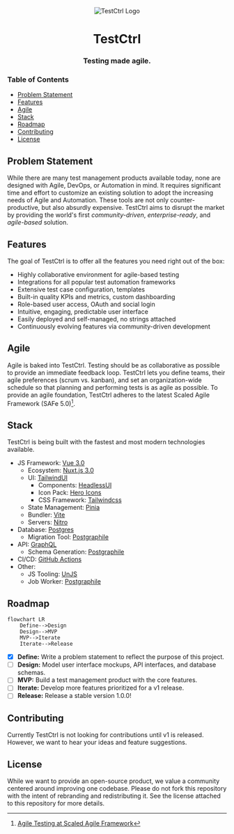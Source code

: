 <div align="center">
    <img alt="TestCtrl Logo" src="https://i.ibb.co/R3ZBXQH/beaker-4x.png" />
    <h1>TestCtrl</h1>
    <h3>Testing made agile.</h3>
</div>

### Table of Contents
- [Problem Statement](#problem-statement)
- [Features](#features)
- [Agile](#agile)
- [Stack](#stack)
- [Roadmap](#roadmap)
- [Contributing](#contributing)
- [License](#license)

## Problem Statement
While there are many test management products available today, none are designed with Agile, DevOps, or Automation in mind. It requires significant time and effort to customize an existing solution to adopt the increasing needs of Agile and Automation. These tools are not only counter-productive, but also absurdly expensive. TestCtrl aims to disrupt the market by providing the world's first *community-driven*, *enterprise-ready*, and *agile-based* solution.

## Features
The goal of TestCtrl is to offer all the features you need right out of the box:
- Highly collaborative environment for agile-based testing
- Integrations for all popular test automation frameworks
- Extensive test case configuration, templates
- Built-in quality KPIs and metrics, custom dashboarding
- Role-based user access, OAuth and social login
- Intuitive, engaging, predictable user interface
- Easily deployed and self-managed, no strings attached
- Continuously evolving features via community-driven development

## Agile
Agile is baked into TestCtrl. Testing should be as collaborative as possible to provide an immediate feedback loop. TestCtrl lets you define teams, their agile preferences (scrum vs. kanban), and set an organization-wide schedule so that planning and performing tests is as agile as possible. To provide an agile foundation, TestCtrl adheres to the latest Scaled Agile Framework (SAFe 5.0)[^1].

## Stack
TestCtrl is being built with the fastest and most modern technologies available.
- JS Framework: [Vue 3.0](https://vuejs.org/)
  - Ecosystem: [Nuxt.js 3.0](https://v3.nuxtjs.org/)
  - UI: [TailwindUI](https://tailwindui.com/)
    - Components: [HeadlessUI](https://headlessui.dev/)
    - Icon Pack: [Hero Icons](https://heroicons.com/)
    - CSS Framework: [Tailwindcss](https://tailwindcss.com/)
  - State Management: [Pinia](https://pinia.vuejs.org/)
  - Bundler: [Vite](https://vitejs.dev/)
  - Servers: [Nitro](https://github.com/unjs/nitro)
- Database: [Postgres](https://www.postgresql.org/)
  - Migration Tool: [Postgraphile](https://github.com/graphile/migrate)
- API: [GraphQL](https://graphql.org/)
  - Schema Generation: [Postgraphile](https://www.graphile.org/postgraphile/)
- CI/CD: [GitHub Actions](https://github.com/features/actions)
- Other:
  - JS Tooling: [UnJS](https://unjs.io/)
  - Job Worker: [Postgraphile](https://github.com/graphile/worker)

## Roadmap
```mermaid
flowchart LR
    Define-->Design
    Design-->MVP
    MVP-->Iterate
    Iterate-->Release
```
- [x] **Define:** Write a problem statement to reflect the purpose of this project.
- [ ] **Design:** Model user interface mockups, API interfaces, and database schemas. 
- [ ] **MVP:** Build a test management product with the core features.
- [ ] **Iterate:** Develop more features prioritized for a v1 release.
- [ ] **Release:** Release a stable version 1.0.0!

## Contributing
Currently TestCtrl is not looking for contributions until v1 is released. However, we want to hear your ideas and feature suggestions.

## License
While we want to provide an open-source product, we value a community centered around improving one codebase. Please do not fork this repository with the intent of rebranding and redistributing it. See the license attached to this repository for more details.

[^1]: [Agile Testing at Scaled Agile Framework](https://www.scaledagileframework.com/agile-testing/)
